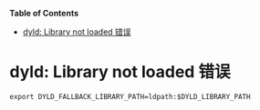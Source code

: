 <!-- markdown-toc start - Don't edit this section. Run M-x markdown-toc-refresh-toc -->
**Table of Contents**

- [dyld: Library not loaded 错误](#dyld-library-not-loaded-错误)

<!-- markdown-toc end -->

# dyld: Library not loaded 错误

``` shell
export DYLD_FALLBACK_LIBRARY_PATH=ldpath:$DYLD_LIBRARY_PATH
```
